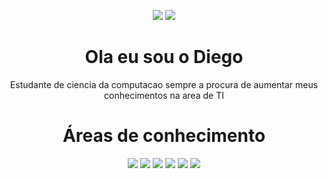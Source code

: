<div align="center" /> 
  
 <div>  
  
   <a href="https://instagram.com/_diegofrs_" target="_blank"><img src="https://img.shields.io/badge/-Instagram-%23E4405F?style=for-the-badge&logo=instagram&logoColor=white" target="_blank"></a> 
   <a href="https://www.linkedin.com/in/diego-francisco-200a94242/" target="_blank"><img src="https://img.shields.io/badge/-LinkedIn-%230077B5?style=for-the-badge&logo=linkedin&logoColor=white" target="_blank"></a>  
  <h1>Ola eu sou o Diego</h1> 
  <p>Estudante de ciencia da computacao sempre a procura de aumentar meus conhecimentos na area de TI  </p>  
  
 <h1>Áreas de conhecimento</h1>
 
<img src="https://img.shields.io/badge/Linux-FCC624?style=for-the-badge&logo=linux&logoColor=black" target="_blank">
 
<img src="https://img.shields.io/badge/C-00599C?style=for-the-badge&logo=c&logoColor=white">

<img src="https://img.shields.io/badge/PHP-777BB4?style=for-the-badge&logo=php&logoColor=white">


<img src="https://img.shields.io/badge/Vue.js-35495E?style=for-the-badge&logo=vue.js&logoColor=4FC08D">


<img src="https://img.shields.io/badge/JavaScript-F7DF1E?style=for-the-badge&logo=javascript&logoColor=black">


<img src="https://img.shields.io/badge/Node.js-43853D?style=for-the-badge&logo=node.js&logoColor=white">
</div>